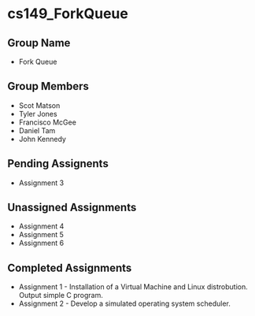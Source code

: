 # cs149_ForkQueue

## Group Name
* Fork Queue

## Group Members
* Scot Matson
* Tyler Jones
* Francisco McGee
* Daniel Tam
* John Kennedy

## Pending Assignents
* Assignment 3

## Unassigned Assignments
* Assignment 4
* Assignment 5
* Assignment 6

## Completed Assignments
* Assignment 1 - Installation of a Virtual Machine and Linux distrobution. Output simple C program.
* Assignment 2 - Develop a simulated operating system scheduler.
